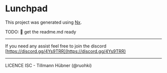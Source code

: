 # Lunchpad

This project was generated using [Nx](https://nx.dev).

TODO: 🚀  get the readme.md ready

---
If you need any assist feel free to join the discord [https://discord.gg/4Ys9TRR](https://discord.gg/4Ys9TRR)

---
LICENCE ISC - Tillmann Hübner (@ruohki)
